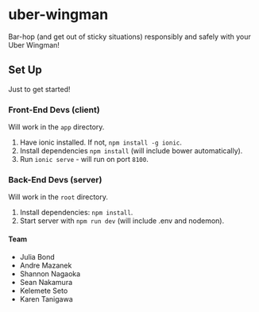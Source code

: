 # uber-wingman

Bar-hop (and get out of sticky situations) responsibly and safely with your Uber Wingman!

## Set Up

Just to get started!

### Front-End Devs (client)

Will work in the `app` directory.

1. Have ionic installed. If not, `npm install -g ionic`.
1. Install dependencies `npm install` (will include bower automatically).
1. Run `ionic serve` - will run on port `8100`.

### Back-End Devs (server)

Will work in the `root` directory.

1. Install dependencies: `npm install`.
1. Start server with `npm run dev` (will include .env and nodemon).

#### Team

- Julia Bond
- Andre Mazanek
- Shannon Nagaoka
- Sean Nakamura
- Kelemete Seto
- Karen Tanigawa
